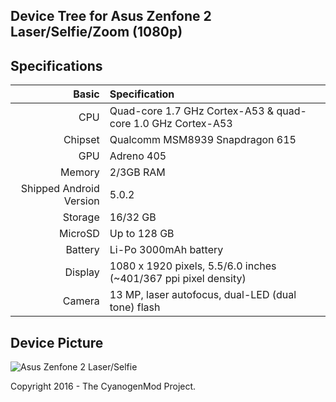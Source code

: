 ## Device Tree for Asus Zenfone 2 Laser/Selfie/Zoom (1080p)

## Specifications

Basic   | Specification
-------:|:-------------------------
CPU     | Quad-core 1.7 GHz Cortex-A53 & quad-core 1.0 GHz Cortex-A53
Chipset | Qualcomm MSM8939 Snapdragon 615
GPU     | Adreno 405
Memory  | 2/3GB RAM
Shipped Android Version | 5.0.2
Storage | 16/32 GB
MicroSD | Up to 128 GB
Battery | Li-Po 3000mAh battery
Display | 1080 x 1920 pixels, 5.5/6.0 inches (~401/367 ppi pixel density)
Camera  | 13 MP, laser autofocus, dual-LED (dual tone) flash

## Device Picture
![Asus Zenfone 2 Laser/Selfie](https://dlcdnimgs.asus.com/websites/global/products/a3iCfYUnl9DJAg41/v4/img/mobile/13.png "Asus Zenfone 2 Laser/Selfie")

Copyright 2016 - The CyanogenMod Project.
